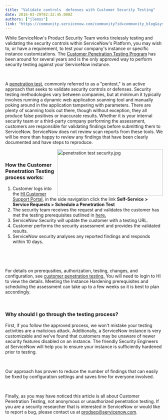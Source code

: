 ```yaml
---
title: "Validate controls  defenses with Customer Security Testing"
date: 2016-03-29T02:32:45.000Z
authors: ["jlemos"]
link: "https://community.servicenow.com/community?id=community_blog&sys_id=f1fd262ddbd0dbc01dcaf3231f961926"
---
```

<p>While ServiceNow&#39;s Product Security Team works tirelessly testing and validating the security controls within ServiceNow&#39;s Platform, you may wish to, or have a requirement, to test your company&#39;s instance or specific instance customizations. The <a title="i.service-now.com/kb_view.do?sysparm_article&#61;KB0538598" href="https://hi.service-now.com/kb_view.do?sysparm_article&#61;KB0538598" rel="nofollow">Customer Penetration Testing Program</a> has been around for several years and is the only approved way to perform security testing against your ServiceNow instance.</p>
<p> </p>
<p>A <a title="n.wikipedia.org/wiki/Penetration_test" href="https://en.wikipedia.org/wiki/Penetration_test" rel="nofollow">penetration test</a>, commonly referred to as a &#34;pentest,&#34; is an active approach that seeks to validate security controls or defenses. Security testing methodologies vary between companies, but at minimum it typically involves running a dynamic web application scanning tool and manually poking around in the application tampering with parameters. There are plenty of scanning tools out there, though without exception, they all produce false positives or inaccurate results. Whether it is your internal security team or a third-party company performing the assessment, customers are responsible for validating findings before submitting them to ServiceNow. ServiceNow does not review scan reports from these tools. We will be more than happy to review any findings that have been clearly documented and have steps to reproduce.</p>
<p><img class="image-1 jive-image" style="margin-right: auto; margin-left: auto; line-height: 19.0909080505371px; display: block; float: right; height: 149px; width: 338.017142857143px;" src="3777054adb50d344e9737a9e0f96195c.iix" alt="penetration test security.jpg" width="337" height="149" /></p>
<p> </p>
<h3>How the Customer Penetration Testing process works:</h3>
<ol><li>Customer logs into the <a title="i.service-now.com/" href="https://hi.service-now.com/" rel="nofollow">HI Customer Support Portal</a>, in the side navigation click the link <strong>Self-Service</strong> <strong>&gt;</strong> <strong>Service Requests &gt; Schedule a Penetration Test</strong></li><li>The security team receives the request and validates the customer has met the testing prerequisites outlined in <a title="i.service-now.com/kb_view.do?sysparm_article&#61;KB0550654" href="https://hi.service-now.com/kb_view.do?sysparm_article&#61;KB0550654" rel="nofollow">here.</a></li><li>ServiceNow Security will update the customer with a testing URL.</li><li>Customer performs the security assessment and provides the validated results.</li><li>ServiceNow security analyses any reported findings and responds within 10 days.</li></ol>
<p> </p>
<p> </p>
<p>For details on prerequsities, authorization, testing, changes, and configuration, see <a title="i.service-now.com/kb_view.do?sysparm_article&#61;KB0538598" href="https://hi.service-now.com/kb_view.do?sysparm_article&#61;KB0538598" rel="nofollow">customer penetration testing.</a> You will need to login to HI to view the details. Meeting the Instance Hardening prerequisites and scheduling the assessment can take up to a few weeks so it is best to plan accordingly.</p>
<p> </p>
<h3>Why should I go through the testing process?</h3>
<p>First, if you follow the approved process, we won&#39;t mistake your testing activities are a malicious attack. Additionally, a ServiceNow instance is very customizable and we&#39;ve found that customers may be unaware of newer security features disabled on an instance. The friendly Security Engineers at ServiceNow will help you to ensure your instance is sufficiently hardened prior to testing.</p>
<p> </p>
<p>Our approach has proven to reduce the number of findings that can easily be fixed by configuration settings and saves time for everyone involved.</p>
<p> </p>
<p>Finally, as you may have noticed this article is all about Customer Penetration Testing, not anonymous or unauthorized penetration testing. If you are a security researcher that is interested in ServiceNow or would like to report a bug, please contact us at <a title="odsec&#64;servicenow.com" href="mailto:prodsec&#64;servicenow.com" rel="nofollow">prodsec&#64;servicenow.com</a>.</p>